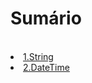 <h1>Sumário</h1>
<br/>
<li><a href="/String.md">1.String</a></li>
<li><a href="/DateTime.md">2.DateTime</a></li>

